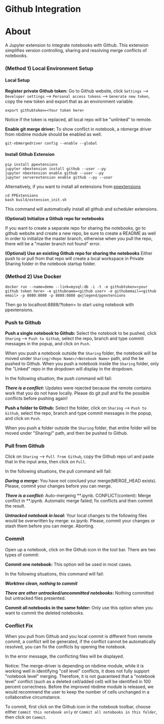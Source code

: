 # Github Integration

# About
A Jupyter extension to integrate notebooks with Github. This extension simplifies version controlling, sharing and resolving merge conflicts of notebooks.

### (Method 1) Local Environment Setup

#### Local Setup

**Register private Github token:** Go to Github website, click `Settings` --> `Developer settings` --> `Personal access tokens` --> `Generate new token`, copy the new token and export that as an environment variable.
~~~
export githubtoken=<Your token here>
~~~

Notice if the token is replaced, all local repo will be "unlinked" to remote. 

**Enable git merge driver:**
To show conflict in notebook, a nbmerge driver from nbdime module should be enabled as well.
~~~
git-nbmergedriver config --enable --global
~~~

#### Install Github Extension

~~~
pip install ppextensions
jupyter nbextension install github --user --py
jupyter nbextension enable github --user --py
jupyter serverextension enable github --py --user
~~~

Alternatively, if you want to install all extensions from [ppextensions](https://ppextensions.io)
~~~
cd PPExtensions
bash build/extension_init.sh
~~~

This command will automatically install all github and scheduler extensions.

**(Optional) Initialize a Github repo for notebooks**

If you want to create a separate repo for sharing the notebooks, go to github website and create a new repo, be sure to create a README as well in order to initialize the master branch, otherwise when you pull the repo, there will be a "master branch not found" error. 

**(Optional) Use an existing Github repo for sharing the notebooks**
Either push to or pull from that repo will create a local workspace in Private Sharing folder in the notebook startup folder.

### (Method 2) Use Docker
~~~
docker run --name=demo --link=mysql:db -i -t -e githubtoken=<your github token here> -e githubname=<github user> -e githubemail=<github email> -p 8080:8080 -p 8888:8888 qwjlegend/ppextensions

~~~

Then go to localhost:8888/?token=<jupyter notebook token printed in the command line> to start using notebook with ppextensions.

### Push to Github

**Push a single notebook to Github:** Select the notebook to be pushed, click `Sharing` --> `Push to Github`, select the repo, branch and type commit messages in the popup, and click on `Push`.

When you push a notebook outside the `Sharing` folder, the notebook will be moved under `Sharing/<Repo Name>/<Notebook Name>` path, and the be pushed to Github.
When you push a notebook inside the `Sharing` folder, only the "Linked" repo in the dropdown will display in the dropdown.

In the following situation, the push command will fail: 

***There is a conflict:*** Updates were rejected because the remote contains work that you do not have locally. Please do git pull and fix the possible conflicts before pushing again!

**Push a folder to Github:** Select the folder, click on `Sharing` --> `Push to Github`, select the repo, branch and type commit messages in the popup, and click on `Push`. 

When you push a folder outside the `Sharing` folder, that entire folder will be moved under "Sharing/<Repo Name>" path, and then be pushed to Github.


### Pull from Github

Click on `Sharing` --> `Pull from Github`, copy the Github repo url and paste that in the input area, then click on `Pull`. 

In the following situations, the pull command will fail:

***During a merge:*** You have not conclued your merge(MERGE_HEAD exists). Please, commit your changes before you can merge.

***There is a conflict:*** Auto-mergeing **.ipynb. CONFLICT(content): Merge conflict in **.ipynb. Automatic merge failed; fix conflicts and then commit the result.

***Untracked notebook in local:*** Your local changes to the following files would be overwritten by merge: xx.ipynb. Please, commit your changes or stash them before you can merge. Aborting.

### Commit

Open up a notebook, click on the Github icon in the tool bar. There are two types of commit:

**Commit one notebook:** This option will be used in most cases. 

In the following situations, this command will fail:

***Worktree clean, nothing to commit***

***There are other untracked/uncommitted notebooks:*** Nothing committed but untracked files presented. 

**Commit all notebooks in the same folder:** Only use this option when you want to commit the deleted notebooks.


### Conflict Fix

When you pull from Github and you local commit is different from remote commit, a conflict will be generated, if the conflict cannot be automatically resolved, you can fix the conflicts by opening the notebook.

In the error message, the conflicting files will be displayed. 

Notice: The merge-driver is depending on nbdime module,  while it is working well in identifying "cell level" conflicts, it does not fully support "notebook level" merging. Therefore, it is not guaranteed that a "notebook level" conflict (such as a deleted cell/added cell) will be identified in 100 percent correctness. Before the improved nbdime module is released, we would recommend the user to keep the number of cells unchanged in a collaborative circumstance. 

To commit, first click on the Github icon in the notebook toolbar, choose either `Commit this notebook only` or `Commit all notebooks in this folder`, then click on `Commit`. 
